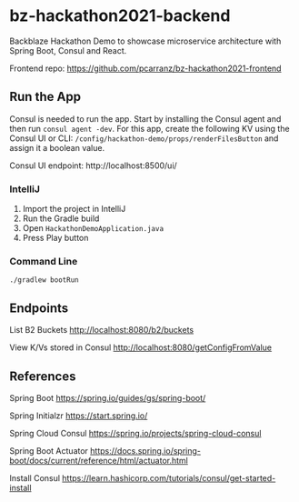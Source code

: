 # bz-hackathon2021-backend
Backblaze Hackathon Demo to showcase microservice architecture with Spring Boot, Consul and React.

Frontend repo: https://github.com/pcarranz/bz-hackathon2021-frontend

## Run the App
Consul is needed to run the app. Start by installing the Consul agent and then run `consul agent -dev`.
For this app, create the following KV using the Consul UI or CLI: `/config/hackathon-demo/props/renderFilesButton` and assign it a boolean value.

Consul UI endpoint: http://localhost:8500/ui/

### IntelliJ
1. Import the project in IntelliJ
2. Run the Gradle build
3. Open `HackathonDemoApplication.java`
4. Press Play button

### Command Line
`./gradlew bootRun`

## Endpoints
List B2 Buckets [http://localhost:8080/b2/buckets](http://localhost:8080/b2/buckets)

View K/Vs stored in Consul [http://localhost:8080/getConfigFromValue](http://localhost:8080/getConfigFromValue)

## References
Spring Boot https://spring.io/guides/gs/spring-boot/

Spring Initialzr https://start.spring.io/

Spring Cloud Consul https://spring.io/projects/spring-cloud-consul

Spring Boot Actuator https://docs.spring.io/spring-boot/docs/current/reference/html/actuator.html

Install Consul https://learn.hashicorp.com/tutorials/consul/get-started-install
